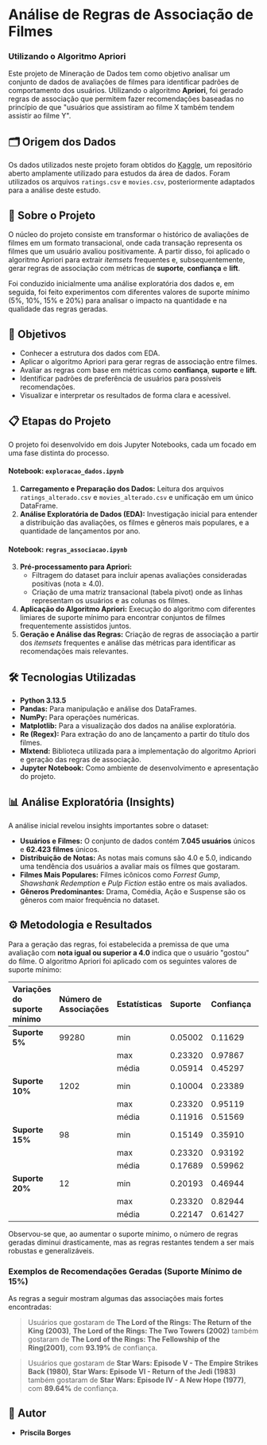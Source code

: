 # Análise de Regras de Associação de Filmes
### Utilizando o Algoritmo Apriori

Este projeto de Mineração de Dados tem como objetivo analisar um conjunto de dados de avaliações de filmes para identificar padrões de comportamento dos usuários. Utilizando o algoritmo **Apriori**, foi gerado regras de associação que permitem fazer recomendações baseadas no princípio de que "usuários que assistiram ao filme X também tendem assistir ao filme Y".

## 🗂️ Origem dos Dados

Os dados utilizados neste projeto foram obtidos do [Kaggle](https://www.kaggle.com/datasets/parasharmanas/movie-recommendation-system/code?datasetId=3375918), um repositório aberto amplamente utilizado para estudos da área de dados. Foram utilizados os arquivos `ratings.csv` e `movies.csv`, posteriormente adaptados para a análise deste estudo.

## 📜 Sobre o Projeto

O núcleo do projeto consiste em transformar o histórico de avaliações de filmes em um formato transacional, onde cada transação representa os filmes que um usuário avaliou positivamente. A partir disso, foi aplicado o algoritmo Apriori para extrair *itemsets* frequentes e, subsequentemente, gerar regras de associação com métricas de **suporte**, **confiança** e **lift**.

Foi conduzido inicialmente uma análise exploratória dos dados e, em seguida, foi feito experimentos com diferentes valores de suporte mínimo (5%, 10%, 15% e 20%) para analisar o impacto na quantidade e na qualidade das regras geradas.

## 🎯 Objetivos

- Conhecer a estrutura dos dados com EDA.
- Aplicar o algoritmo Apriori para gerar regras de associação entre filmes.
- Avaliar as regras com base em métricas como **confiança**, **suporte** e **lift**.
- Identificar padrões de preferência de usuários para possíveis recomendações.
- Visualizar e interpretar os resultados de forma clara e acessível.

## 📋 Etapas do Projeto

O projeto foi desenvolvido em dois Jupyter Notebooks, cada um focado em uma fase distinta do processo.

#### **Notebook: `exploracao_dados.ipynb`**

1.  **Carregamento e Preparação dos Dados:** Leitura dos arquivos `ratings_alterado.csv` e `movies_alterado.csv` e unificação em um único DataFrame.
2.  **Análise Exploratória de Dados (EDA):** Investigação inicial para entender a distribuição das avaliações, os filmes e gêneros mais populares, e a quantidade de lançamentos por ano.

#### **Notebook: `regras_associacao.ipynb`**

3.  **Pré-processamento para Apriori:**
    * Filtragem do dataset para incluir apenas avaliações consideradas positivas (nota ≥ 4.0).
    * Criação de uma matriz transacional (tabela pivot) onde as linhas representam os usuários e as colunas os filmes.
4.  **Aplicação do Algoritmo Apriori:** Execução do algoritmo com diferentes limiares de suporte mínimo para encontrar conjuntos de filmes frequentemente assistidos juntos.
5.  **Geração e Análise das Regras:** Criação de regras de associação a partir dos *itemsets* frequentes e análise das métricas para identificar as recomendações mais relevantes.

## 🛠️ Tecnologias Utilizadas

* **Python 3.13.5**
* **Pandas:** Para manipulação e análise dos DataFrames.
* **NumPy:** Para operações numéricas.
* **Matplotlib:** Para a visualização dos dados na análise exploratória.
* **Re (Regex):** Para extração do ano de lançamento a partir do título dos filmes.
* **Mlxtend:** Biblioteca utilizada para a implementação do algoritmo Apriori e geração das regras de associação.
* **Jupyter Notebook:** Como ambiente de desenvolvimento e apresentação do projeto.

## 📊 Análise Exploratória (Insights)

A análise inicial revelou insights importantes sobre o dataset:
* **Usuários e Filmes:** O conjunto de dados contém **7.045 usuários** únicos e **62.423 filmes** únicos.
* **Distribuição de Notas:** As notas mais comuns são 4.0 e 5.0, indicando uma tendência dos usuários a avaliar mais os filmes que gostaram.
* **Filmes Mais Populares:** Filmes icônicos como *Forrest Gump*, *Shawshank Redemption* e *Pulp Fiction* estão entre os mais avaliados.
* **Gêneros Predominantes:** Drama, Comédia, Ação e Suspense são os gêneros com maior frequência no dataset.

## ⚙️ Metodologia e Resultados

Para a geração das regras, foi estabelecida a premissa de que uma avaliação com **nota igual ou superior a 4.0** indica que o usuário "gostou" do filme. O algoritmo Apriori foi aplicado com os seguintes valores de suporte mínimo:

| Variações do suporte mínimo | Número de Associações | Estatísticas | Suporte | Confiança | Lift      |
| :--------------------------- | :-------------------- | :----------- | :------ | :-------- | :-------- |
| **Suporte 5%** | 99280                 | min          | 0.05002 | 0.11629   | 1.02899   |
|                              |                       | max          | 0.23320 | 0.97867   | 9.35148   |
|                              |                       | média        | 0.05914 | 0.45297   | 2.91317   |
| **Suporte 10%** | 1202                  | min          | 0.10004 | 0.23389   | 1.21137   |
|                              |                       | max          | 0.23320 | 0.95119   | 4.68967   |
|                              |                       | média        | 0.11916 | 0.51569   | 2.13345   |
| **Suporte 15%** | 98                    | min          | 0.15149 | 0.35910   | 1.21347   |
|                              |                       | max          | 0.23320 | 0.93192   | 4.10476   |
|                              |                       | média        | 0.17689 | 0.59962   | 2.06119   |
| **Suporte 20%** | 12                    | min          | 0.20193 | 0.46944   | 1.43525   |
|                              |                       | max          | 0.23320 | 0.82944   | 2.67250   |
|                              |                       | média        | 0.22147 | 0.61427   | 1.71203   |

Observou-se que, ao aumentar o suporte mínimo, o número de regras geradas diminui drasticamente, mas as regras restantes tendem a ser mais robustas e generalizáveis.

### Exemplos de Recomendações Geradas (Suporte Mínimo de 15%)

As regras a seguir mostram algumas das associações mais fortes encontradas:

> Usuários que gostaram de **The Lord of the Rings: The Return of the King (2003)**, **The Lord of the Rings: The Two Towers (2002)** também gostaram de **The Lord of the Rings: The Fellowship of the Ring(2001)**, com **93.19%** de confiança.

> Usuários que gostaram de **Star Wars: Episode V - The Empire Strikes Back (1980)**, **Star Wars: Episode VI - Return of the Jedi (1983)** também gostaram de **Star Wars: Episode IV - A New Hope (1977)**, com **89.64%** de confiança.


## 👤 Autor

* **Priscila Borges**

